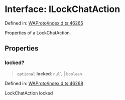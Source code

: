 # Interface: ILockChatAction

Defined in: [WAProto/index.d.ts:46265](https://github.com/Fokusdotid/bail/blob/cf6cc85134e12081bc635cea02cc0eee74033a81/WAProto/index.d.ts#L46265)

Properties of a LockChatAction.

## Properties

### locked?

> `optional` **locked**: `null` \| `boolean`

Defined in: [WAProto/index.d.ts:46268](https://github.com/Fokusdotid/bail/blob/cf6cc85134e12081bc635cea02cc0eee74033a81/WAProto/index.d.ts#L46268)

LockChatAction locked
